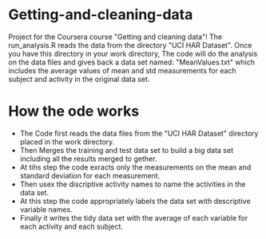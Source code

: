 Getting-and-cleaning-data
=========================

Project for the Coursera course "Getting and cleaning data"!
The run_analysis.R reads the data from the directory "UCI HAR Dataset". Once you have this directory in your work directory, The code will do the analysis on the data files and gives back a data set named: "MeanValues.txt" which includes the average values of mean and std measurements for each subject and activity in the original data set.

# How the ode works

* The Code first reads the data files from the "UCI HAR Dataset" directory placed in the work directory.
* Then Merges the training and test data set to build a big data set including all the results merged to gether.
* At tihs step the code exracts only the measurements on the mean and standard deviation for each measurement.
* Then usex the discriptive activity names to name the activities in the data set.
* At this step the code appropriately labels the data set with descriptive variable names. 
* Finally it writes the tidy data set with the average of each variable for each activity and each subject.
